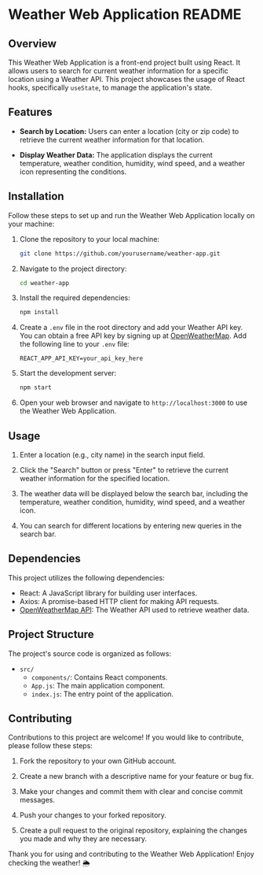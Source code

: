 
# Weather Web Application README

## Overview

This Weather Web Application is a front-end project built using React. It allows users to search for current weather information for a specific location using a Weather API. This project showcases the usage of React hooks, specifically `useState`, to manage the application's state.

## Features

- **Search by Location:** Users can enter a location (city or zip code) to retrieve the current weather information for that location.

- **Display Weather Data:** The application displays the current temperature, weather condition, humidity, wind speed, and a weather icon representing the conditions.

## Installation

Follow these steps to set up and run the Weather Web Application locally on your machine:

1. Clone the repository to your local machine:

   ```bash
   git clone https://github.com/yourusername/weather-app.git
   ```

2. Navigate to the project directory:

   ```bash
   cd weather-app
   ```

3. Install the required dependencies:

   ```bash
   npm install
   ```

4. Create a `.env` file in the root directory and add your Weather API key. You can obtain a free API key by signing up at [OpenWeatherMap](https://openweathermap.org/). Add the following line to your `.env` file:

   ```env
   REACT_APP_API_KEY=your_api_key_here
   ```

5. Start the development server:

   ```bash
   npm start
   ```

6. Open your web browser and navigate to `http://localhost:3000` to use the Weather Web Application.

## Usage

1. Enter a location (e.g., city name) in the search input field.

2. Click the "Search" button or press "Enter" to retrieve the current weather information for the specified location.

3. The weather data will be displayed below the search bar, including the temperature, weather condition, humidity, wind speed, and a weather icon.

4. You can search for different locations by entering new queries in the search bar.

## Dependencies

This project utilizes the following dependencies:

- React: A JavaScript library for building user interfaces.
- Axios: A promise-based HTTP client for making API requests.
- [OpenWeatherMap API](https://openweathermap.org/): The Weather API used to retrieve weather data.

## Project Structure

The project's source code is organized as follows:

- `src/`
  - `components/`: Contains React components.
  - `App.js`: The main application component.
  - `index.js`: The entry point of the application.

## Contributing

Contributions to this project are welcome! If you would like to contribute, please follow these steps:

1. Fork the repository to your own GitHub account.

2. Create a new branch with a descriptive name for your feature or bug fix.

3. Make your changes and commit them with clear and concise commit messages.

4. Push your changes to your forked repository.

5. Create a pull request to the original repository, explaining the changes you made and why they are necessary.

Thank you for using and contributing to the Weather Web Application! Enjoy checking the weather! 🌦️
```
